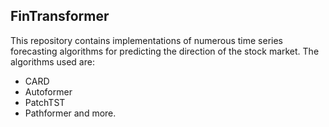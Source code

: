 ## FinTransformer
This repository contains implementations of numerous time series forecasting algorithms for predicting the direction of the stock market.
The algorithms used are:
* CARD
* Autoformer
* PatchTST
* Pathformer
and more.
